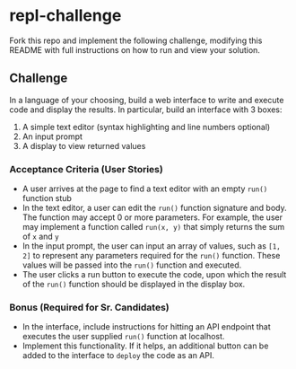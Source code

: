 # repl-challenge

Fork this repo and implement the following challenge, modifying this README with full instructions on how to run and view your solution.

## Challenge

In a language of your choosing, build a web interface to write and execute code and display the results. In particular, build an interface with 3 boxes:

1. A simple text editor (syntax highlighting and line numbers optional)
1. An input prompt
1. A display to view returned values

### Acceptance Criteria (User Stories)

- A user arrives at the page to find a text editor with an empty `run()` function stub
- In the text editor, a user can edit the `run()` function signature and body. The function may accept 0 or more parameters. For example, the user may implement a function called `run(x, y)` that simply returns the sum of `x` and `y`
- In the input prompt, the user can input an array of values, such as `[1, 2]` to represent any parameters required for the `run()` function. These values will be passed into the `run()` function and executed.
- The user clicks a run button to execute the code, upon which the result of the `run()` function should be displayed in the display box.

### Bonus (Required for Sr. Candidates)

- In the interface, include instructions for hitting an API endpoint that executes the user supplied `run()` function at localhost. 
- Implement this functionality. If it helps, an additional button can be added to the interface to `deploy` the code as an API.


